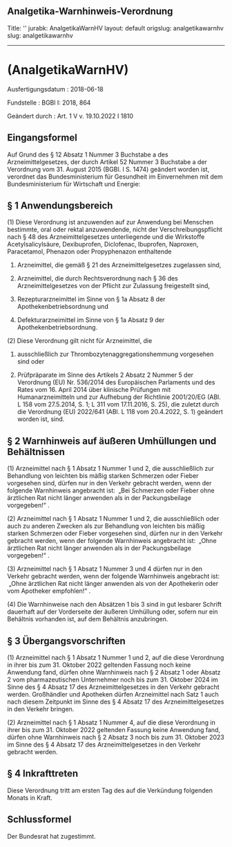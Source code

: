 Analgetika-Warnhinweis-Verordnung
---
Title: ''
jurabk: AnalgetikaWarnHV
layout: default
origslug: analgetikawarnhv
slug: analgetikawarnhv

---

#  (AnalgetikaWarnHV)

Ausfertigungsdatum
:   2018-06-18

Fundstelle
:   BGBl I: 2018, 864

Geändert durch
:   Art. 1 V v. 19.10.2022 I 1810

[^F803162_01_BJNR086400018]:     Notifiziert gemäß der Richtlinie (EU) 2015/1535 des Europäischen
    Parlaments und des Rates vom 9. September 2015 über ein
    Informationsverfahren auf dem Gebiet der technischen Vorschriften und
    der Vorschriften für die Dienste der Informationsgesellschaft (ABl. L
    241 vom 17.9.2015, S. 1).


## Eingangsformel

Auf Grund des § 12 Absatz 1 Nummer 3 Buchstabe a des
Arzneimittelgesetzes, der durch Artikel 52 Nummer 3 Buchstabe a der
Verordnung vom 31. August 2015 (BGBl. l S. 1474) geändert worden ist,
verordnet das Bundesministerium für Gesundheit im Einvernehmen mit dem
Bundesministerium für Wirtschaft und Energie:


## § 1 Anwendungsbereich

(1) Diese Verordnung ist anzuwenden auf zur Anwendung bei Menschen
bestimmte, oral oder rektal anzuwendende, nicht der
Verschreibungspflicht nach § 48 des Arzneimittelgesetzes unterliegende
und die Wirkstoffe Acetylsalicylsäure, Dexibuprofen, Diclofenac,
Ibuprofen, Naproxen, Paracetamol, Phenazon oder Propyphenazon
enthaltende

1.  Arzneimittel, die gemäß § 21 des Arzneimittelgesetzes zugelassen sind,


2.  Arzneimittel, die durch Rechtsverordnung nach § 36 des
    Arzneimittelgesetzes von der Pflicht zur Zulassung freigestellt sind,


3.  Rezepturarzneimittel im Sinne von § 1a Absatz 8 der
    Apothekenbetriebsordnung und


4.  Defekturarzneimittel im Sinne von § 1a Absatz 9 der
    Apothekenbetriebsordnung.




(2) Diese Verordnung gilt nicht für Arzneimittel, die

1.  ausschließlich zur Thrombozytenaggregationshemmung vorgesehen sind
    oder


2.  Prüfpräparate im Sinne des Artikels 2 Absatz 2 Nummer 5 der Verordnung
    (EU) Nr. 536/2014 des Europäischen Parlaments und des Rates vom 16.
    April 2014 über klinische Prüfungen mit Humanarzneimitteln und zur
    Aufhebung der Richtlinie 2001/20/EG (ABl. L 158 vom 27.5.2014, S. 1; L
    311 vom 17.11.2016, S. 25), die zuletzt durch die Verordnung (EU)
    2022/641 (ABl. L 118 vom 20.4.2022, S. 1) geändert worden ist, sind.





## § 2 Warnhinweis auf äußeren Umhüllungen und Behältnissen

(1) Arzneimittel nach § 1 Absatz 1 Nummer 1 und 2, die ausschließlich
zur Behandlung von leichten bis mäßig starken Schmerzen oder Fieber
vorgesehen sind, dürfen nur in den Verkehr gebracht werden, wenn der
folgende Warnhinweis angebracht ist:  „Bei Schmerzen oder Fieber ohne
ärztlichen Rat nicht länger anwenden als in der Packungsbeilage
vorgegeben!“ .

(2) Arzneimittel nach § 1 Absatz 1 Nummer 1 und 2, die ausschließlich
oder auch zu anderen Zwecken als zur Behandlung von leichten bis mäßig
starken Schmerzen oder Fieber vorgesehen sind, dürfen nur in den
Verkehr gebracht werden, wenn der folgende Warnhinweis angebracht ist:
 „Ohne ärztlichen Rat nicht länger anwenden als in der Packungsbeilage
vorgegeben!“ .

(3) Arzneimittel nach § 1 Absatz 1 Nummer 3 und 4 dürfen nur in den
Verkehr gebracht werden, wenn der folgende Warnhinweis angebracht ist:
 „Ohne ärztlichen Rat nicht länger anwenden als von der Apothekerin
oder vom Apotheker empfohlen!“ .

(4) Die Warnhinweise nach den Absätzen 1 bis 3 sind in gut lesbarer
Schrift dauerhaft auf der Vorderseite der äußeren Umhüllung oder,
sofern nur ein Behältnis vorhanden ist, auf dem Behältnis anzubringen.


## § 3 Übergangsvorschriften

(1) Arzneimittel nach § 1 Absatz 1 Nummer 1 und 2, auf die diese
Verordnung in ihrer bis zum 31. Oktober 2022 geltenden Fassung noch
keine Anwendung fand, dürfen ohne Warnhinweis nach § 2 Absatz 1 oder
Absatz 2 vom pharmazeutischen Unternehmer noch bis zum 31. Oktober
2024 im Sinne des § 4 Absatz 17 des Arzneimittelgesetzes in den
Verkehr gebracht werden. Großhändler und Apotheken dürfen Arzneimittel
nach Satz 1 auch nach diesem Zeitpunkt im Sinne des § 4 Absatz 17 des
Arzneimittelgesetzes in den Verkehr bringen.

(2) Arzneimittel nach § 1 Absatz 1 Nummer 4, auf die diese Verordnung
in ihrer bis zum 31. Oktober 2022 geltenden Fassung keine Anwendung
fand, dürfen ohne Warnhinweis nach § 2 Absatz 3 noch bis zum 31.
Oktober 2023 im Sinne des § 4 Absatz 17 des Arzneimittelgesetzes in
den Verkehr gebracht werden.


## § 4 Inkrafttreten

Diese Verordnung tritt am ersten Tag des auf die Verkündung folgenden
Monats in Kraft.


## Schlussformel

Der Bundesrat hat zugestimmt.

